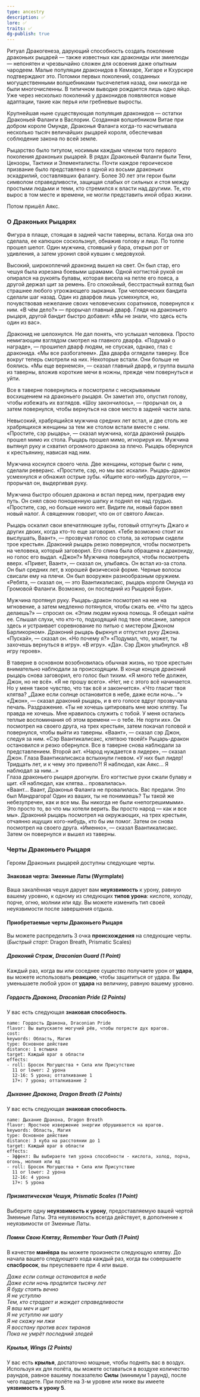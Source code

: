 ```yaml
---
type: ancestry
description: ✅
lore: ✅
traits: ✅
dg-publish: true
---
```

Ритуал Дракогенеза, дарующий способность создать поколение драконьих рыцарей — также известных как дракониды или змиелюды — непонятен и чрезвычайно сложен для освоения даже опытным чародеем. Малые популяции драконидов в Кемхаре, Хигаре и Кхурсире подтверждают это. Потомки первых поколений, созданных могущественными волшебниками тысячелетия назад, они никогда не были многочисленны. В типичном выводке рождается лишь одно яйцо. Уже через несколько поколений у драконидов появляются новые адаптации, такие как перья или гребневые выросты.

Крупнейшая ныне существующая популяция драконидов — остатки Драконьей Фаланги в Васлории. Созданная волшебником Витае при добром короле Омунде, Драконья Фаланга когда-то насчитывала несколько тысяч величайших рыцарей короля, обеспечивая соблюдение закона по всей земле.

Рыцарство было титулом, носимым каждым членом того первого поколения драконьих рыцарей. В рядах Драконьей Фаланги были Тени, Цензоры, Тактики и Элементалисты. Почти каждое героическое призвание было представлено в одной из восьми драконьих эскадрилий, составлявших фалангу. Более 30 лет эти герои были символом справедливости, защищая слабых от сильных и стоя между простыми людьми и теми, кто стремился к власти над другими. Те, кто вырос в том месте и времени, не могли представить иной образ жизни.

Потом пришёл Аякс.

### О Драконьих Рыцарях 

Фигура в плаще, стоящая в задней части таверны, встала. Когда она это сделала, ее капюшон соскользнул, обнажив голову и лицо. По толпе прошел шепот. Один мужчина, стоявший у бара, открыл рот от удивления, а затем уронил свой кувшин с медовухой.

Высокий, широкоплечий драконид вышел на свет. Он был стар, его чешуя была изрезана боевыми шрамами. Одной когтистой рукой он опирался на рукоять булавы, которая висела на петле его пояса, а другой держал щит за ремень. Его спокойный, бесстрастный взгляд был страшнее любого угрожающего зырканья. Три человеческих бандита сделали шаг назад. Один из дварфов лишь усмехнулся, но, почувствовав нежелание своих человеческих соратников, повернулся к ним. 
«В чём дело?» — прорычал главный дварф. Глядя на драконьего рыцаря, другой бандит быстро добавил: «Мы не знали, что здесь есть один из вас».

Драконид не шелохнулся. Не дал понять, что услышал человека. Просто немигающим взглядом смотрел на главного дварфа. «Подумай о награде», — прошипел дварф людям, не спуская, однако, глаз с драконида. 
«Мы все разбогатеем».
Два дварфа оглядели таверну. Все вокруг теперь смотрели на них. Некоторые встали. Они больше не боялись. 
«Мы еще вернемся», — сказал главный дварф, и группа вышла из таверны, вложив короткие мечи в ножны, прежде чем повернуться и уйти.

Все в таверне повернулись и посмотрели с нескрываемым восхищением на драконьего рыцаря. Он заметил это, опустил голову, чтобы избежать их взглядов. «Шоу закончилось», — прорычал он, а затем повернулся, чтобы вернуться на свое место в задней части зала.

Невысокий, храбрящийся мужчина средних лет встал, и две столь же храбрящихся женщины за тем же столом встали вместе с ним. 
«Простите, сэр рыцарь», — сказал мужчина, когда драконий рыцарь прошел мимо их стола. Рыцарь прошел мимо, игнорируя их. Мужчина вытянул руку и схватил огромного дракона за плечо. Рыцарь обернулся к крестьянину, нависая над ним.

Мужчина коснулся своего чела. Две женщины, которые были с ним, сделали реверанс. «Простите, сэр, но мы вас искали». Рыцарь-дракон усмехнулся и обнажил острые зубы. «Ищите кого-нибудь другого», — прорычал он, выдергивая руку.

Мужчина быстро обошел дракона и встал перед ним, преградив ему путь. Он снял свою поношенную шапку и поднял ее над грудью. 
«Простите, сэр, но больше никого нет. Видите ли, новый барон ввел новый налог. А священник говорит, что он от святого Аякса».

Рыцарь оскалил свои впечатляющие зубы, готовый отпугнуть Джаго и других двоих, когда кто-то еще заговорил. 
«Тебе возможно стоит их выслушать, Ваант», — прозвучал голос со стола, за которым сидели трое крестьян. Драконий рыцарь резко повернулся, чтобы посмотреть на человека, который заговорил. Его спина была обращена к дракониду, но голос его выдал.
«Джон?» 
Мужчина повернулся, чтобы посмотреть вверх. 
«Привет, Ваант», — сказал он, улыбаясь. Он встал из-за стола. Он был средних лет, в хорошей физической форме. Черные волосы свисали ему на плечи. Он был вооружен разнообразным оружием. «Ребята, — сказал он, — это Ваантикалисакс, рыцарь короля Омунда из Громовой Фаланги. Возможно, он последний из Рыцарей Бури».

Мужчина протянул руку. Рыцарь-дракон посмотрел на нее на мгновение, а затем медленно потянулся, чтобы сжать ее.
«Что ты здесь делаешь?» — спросил он.
«Этим людям нужна помощь. Я обещал найти ее. Слышал слухи, что кто-то, подходящий под твое описание, заперся здесь и устраивает соревнование по питью с мистером Джоном Барликорном».
Драконий рыцарь фыркнул и отпустил руку Джона.
«Пускай», — сказал он. «Но почему я?»
«Подумал, что, может, ты захочешь вернуться в игру».
«В игру».
«Да». Сэр Джон улыбнулся. «В игру героев».

В таверне в основном возобновилась обычная жизнь, но трое крестьян внимательно наблюдали за происходящим. В конце концов драконий рыцарь снова заговорил, его голос
был тихим.
«Я много тебе должен, Джон, но не всё». 
«Я не прошу всего». 
«Нет, не с этого всё начинается. Но у меня такое чувство, что так всё и закончится». 
«Что гласит твоя клятва? „Даже если солнце остановится в небе, даже если ночь...“» 
«Джон», — сказал драконий рыцарь, и в его голосе вдруг прозвучала печаль. Раздражение. 
«Ты не хочешь цитировать мне мою клятву. Ты правда не хочешь. Мне нравилось служить с тобой. У меня остались теплые воспоминания об этом времени — о тебе. Не порти их». Он посмотрел на своего друга, на трех крестьян, затем покачал головой и повернулся, чтобы выйти из таверны.
«Ваант», — сказал сэр Джон, следуя за ним. «Сэр Ваантикалисакс, клятвою твоей!»
Рыцарь-дракон остановился и резко обернулся. Все в таверне снова наблюдали за представлением. Второй акт.
«Народ нуждается в лидере», — сказал Джон.
Глаза Ваантикалисакса вспыхнули гневом. «У них был лидер! Тридцать лет, и к чему это привело?! Я наблюдал, как Аякс… Я наблюдал за ним...»   
Глаза драконьего рыцаря дрогнули. Его когтистые руки сжали булаву и щит. 
«Я наблюдал, как клятва... провалилась».    
«Ваант... Ваант, Драконья Фаланга не провалилась. Вас предали. Это был Мандрагора! Один из ваших, ты не понимаешь? Ты такой же небезупречен, как и все мы.  Вы никогда не были «непогрешимыми». Это просто то, во что мы хотели верить. Вы просто народ — как и все мы». Драконий рыцарь посмотрел на окружающих, на трех крестьян, отчаянно ищущих кого-нибудь, кто бы им помог. Затем он снова посмотрел на своего друга.
«Именно», — сказал Ваантикалисакс. Затем он повернулся и вышел из таверны.

### Черты Драконьего Рыцаря

Героям Драконьих рыцарей доступны следующие черты.

#### Знаковая черта: Змеиные Латы (Wyrmplate)

Ваша закалённая чешуя дарует вам **неуязвимость** к урону, равную вашему уровню, к одному из следующих **типов урона**: кислоте, холоду, порче, огню, молнии или яду. Вы можете изменить тип своей неуязвимости после завершения отдыха.

#### Приобретаемые черты Драконьего Рыцаря

Вы можете распределить 3 очка **происхождения** на следующие черты. (_Быстрый старт:_ Dragon Breath, Prismatic Scales)

##### Драконий Страж, Draconian Guard (1 Point)

Каждый раз, когда вы или соседнее существо получаете урон от **удара**, вы можете использовать **реакцию**, чтобы защититься от удара. Вы уменьшаете любой урон от **удара** на величину, равную вашему уровню.

##### Гордость Дракона, Draconian Pride (2 Points)

У вас есть следующая **знаковая способность**.
```ds-ab
name: Гордость Дракона, Draconian Pride
flavor: Вы выпускаете могучий рёв, чтобы потрясти дух врагов.
cost:
keywords: Область, Магия
type: Основное действие
distance: 1 вспышка
target: Каждый враг в области
effects:
- roll: Бросок Могущества + Сила или Присутствие
  11 or lower: 2 урона
  12-16: 5 урона; отталкивание 1
  17+: 7 урона; отталкивание 2
```

##### Дыхание Дракона, Dragon Breath (2 Points)

У вас есть следующая **знаковая способность**.

```ds-ab
name: Дыхание Дракона, Dragon Breath
flavor: Яростное извержение энергии обрушивается на врагов.
keywords: Область, Магия
type: Основное действие
distance: 3 куба на расстоянии до 1
target: Каждый враг в области
effects:
- Эффект: Вы выбираете тип урона способности - кислота, холод, порча, огонь, молния или яд
- roll: Бросок Могущества + Сила или Присутствие
  11 or lower: 2 урона
  12-16: 4 урона
  17+: 5 урона
```

##### Призматическая Чешуя, Prismatic Scales (1 Point)

Выберите одну **неуязвимость к урону**, предоставляемую вашей чертой Змеиные Латы. Эта неуязвимость всегда действует, в дополнение к неуязвимости от Змеиные Латы.

##### Помни Свою Клятву, Remember Your Oath (1 Point)

В качестве **манёвра** вы можете произнести следующую клятву. До начала вашего следующего хода каждый раз, когда вы совершаете **спасбросок**, вы преуспеваете при 4 или выше.

_Даже если солнце остановится в небе  
Даже если ночь продлится тысячу лет  
Я буду стоять вечно  
Я не уступлю  
Тем, кто страдает и жаждет справедливости  
Я ваш меч и щит  
Я не уступлю ни шагу  
Я не скажу ни лжи  
Я восстану против всех тиранов  
Пока не умрёт последний злодей_

##### Крылья, Wings (2 Points)

У вас есть **крылья**, достаточно мощные, чтобы поднять вас в воздух. Используя их для полёта, вы можете оставаться в воздухе количество раундов, равное вашему показателю **Силы** (минимум 1 раунд), после чего падаете. При полёте на 3-м уровне или ниже вы имеете **уязвимость к урону 5**.

